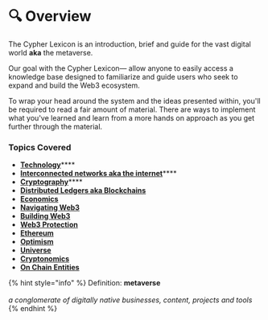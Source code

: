 # 🔍 Overview

The Cypher Lexicon is an introduction, brief and guide for the vast digital world **aka** the metaverse.&#x20;

Our goal with the Cypher Lexicon— allow anyone to easily access a knowledge base designed to familiarize and guide users who seek to expand and build the Web3 ecosystem.

To wrap your head around the system and the ideas presented within, you'll be required to read a fair amount of material. There are ways to implement what you've learned and learn from a more hands on approach as you get further through the material.

### Topics Covered

* [**Technology**](beginner/lessons/technology.md)****
* [**Interconnected networks aka the internet**](beginner/lessons/the-web/)****
* [**Cryptography**](beginner/lessons/cryptography/)****
* ****[**Distributed Ledgers aka Blockchains**](<README (1) (1) (1).md>)****
* ****[**Economics**](beginner/lessons/economics/)****
* ****[**Navigating Web3**](intermediate/tutorials-and-guides/navigating.md)****
* ****[**Building Web3**](intermediate/tutorials-and-guides/building.md)****
* ****[**Web3 Protection**](beginner/lessons/the-web/web3.md)****
* ****[**Ethereum**](intermediate/tutorials-and-guides/ethereum/)****
* ****[**Optimism**](intermediate/tutorials-and-guides/optimism/)****
* ****[**Universe**](intermediate/tutorials-and-guides/universe/)****
* ****[**Cryptonomics**](beginner/lessons/economics/defi/cryptonomics.md)****
* ****[**On Chain Entities**](advanced/final-track/on-chain-entities/)****

{% hint style="info" %}
Definition: **metaverse** \
\
_a conglomerate of digitally native businesses, content, projects and tools_
{% endhint %}

